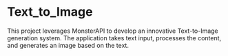 # Text_to_Image
This project leverages MonsterAPI to develop an innovative Text-to-Image generation system. The application takes text input, processes the content, and generates an image based on the text.
